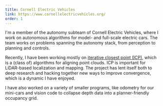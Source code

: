 ```yaml
---
title: Cornell Electric Vehicles
link: https://www.cornellelectricvehicles.org/
order: 1
---
```


I'm a member of the autonomy subteam of Cornell Electric Vehicles, where I work on autonomous algorithms for model- and full-scale electric cars. The team works on problems spanning the autonomy stack, from perception to planning and controls.

Recently, I have been working mostly on [iterative closest point (ICP)](https://github.com/cornellev/icp), which is a (class of) algorithms for aligning point clouds. ICP is important for LiDAR-based localization and mapping. The project has lent itself both to deep research and hacking together new ways to improve convergence, which is a dynamic I have enjoyed.

I have also worked on a variety of smaller programs, like odometry for our mini-cars and vision code to collapse depth data into a planner-friendly occupancy grid. 
